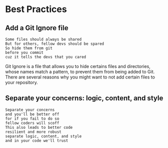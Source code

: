 # Best Practices


## Add a Git Ignore file

```
Some files should always be shared
But for others, fellow devs should be spared
So hide them from git
before you commit
cuz it tells the devs that you cared
```

Git Ignore is a file that allows you to hide certains files and directories,
whose names match a pattern, to prevent them from being added to Git. There are
several reasons why you might want to not add certain files to your repository.


## Separate your concerns: logic, content, and style

```
Separate your concerns
and you'll be better off
for if you fail to do so
fellow coders will scoff
This also leads to better code
resilient and more robust
separate logic, content, and style
and in your code we'll trust
```


